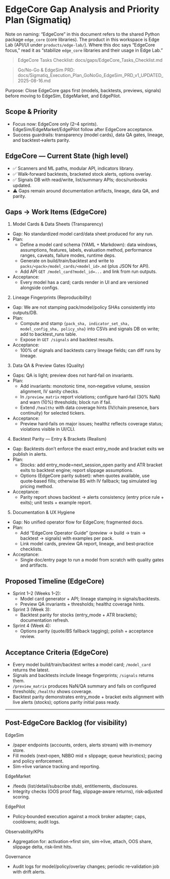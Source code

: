 # EdgeCore Gap Analysis and Priority Plan (Sigmatiq)
Note on naming: “EdgeCore” in this document refers to the shared Python package `edge_core` (core libraries). The product in this workspace is Edge Lab (API/UI under `products/edge-lab/`). Where this doc says “EdgeCore focus,” read it as “stabilize `edge_core` libraries and their usage in Edge Lab.”
> EdgeCore Tasks Checklist: docs/gaps/EdgeCore_Tasks_Checklist.md


> Go/No-Go & EdgeSim PRD: docs/Sigmatiq_Execution_Plan_GoNoGo_EdgeSim_PRD_v1_UPDATED_2025-08-16.md

Purpose: Close EdgeCore gaps first (models, backtests, previews, signals) before moving to EdgeSim, EdgeMarket, and EdgePilot.

## Scope & Priority
- Focus now: EdgeCore only (2–4 sprints). EdgeSim/EdgeMarket/EdgePilot follow after EdgeCore acceptance.
- Success guardrails: transparency (model cards), data QA gates, lineage, and backtest→alerts parity.

## EdgeCore — Current State (high level)
- ✅ Scanners and ML paths, modular API, indicators library.
- ✅ Walk‑forward backtests, bracketed stock alerts, options overlay.
- ✅ Signals DB with read/write, list/summary APIs; docs/runbooks updated.
- ⚠️ Gaps remain around documentation artifacts, lineage, data QA, and parity.

## Gaps → Work Items (EdgeCore)

1) Model Cards & Data Sheets (Transparency)
- Gap: No standardized model card/data sheet produced for any run.
- Plan:
  - Define a model card schema (YAML + Markdown): data windows, assumptions, features, labels, evaluation method, performance ranges, caveats, failure modes, runtime deps.
  - Generate on build/train/backtest and write to `packs/<pack>/model_cards/<model_id>.md` (plus JSON for API).
  - Add API `GET /model_card?model_id=...` and link from run outputs.
- Acceptance:
  - Every model has a card; cards render in UI and are versioned alongside configs.

2) Lineage Fingerprints (Reproducibility)
- Gap: We are not stamping pack/model/policy SHAs consistently into outputs/DB.
- Plan:
  - Compute and stamp `{pack_sha, indicator_set_sha, model_config_sha, policy_sha}` into CSVs and signals DB on write; add to backtest_runs table.
  - Expose in `GET /signals` and backtest results.
- Acceptance:
  - 100% of signals and backtests carry lineage fields; can diff runs by lineage.

3) Data QA & Preview Gates (Quality)
- Gaps: QA is light; preview does not hard‑fail on invariants.
- Plan:
  - Add invariants: monotonic time, non‑negative volume, session alignment, IV sanity checks.
  - In `/preview_matrix` report violations; configure hard‑fail (30% NaN) and warn (10%) thresholds; block run if fail.
  - Extend `/healthz` with data coverage hints (IV/chain presence, bars continuity) for selected tickers.
- Acceptance:
  - Preview hard‑fails on major issues; healthz reflects coverage status; violations visible in UI/CLI.

4) Backtest Parity — Entry & Brackets (Realism)
- Gap: Backtests don’t enforce the exact entry_mode and bracket exits we publish in alerts.
- Plan:
  - Stocks: add entry_mode=next_session_open parity and ATR bracket exits to backtest engine; report slippage assumptions.
  - Options (EdgeCore parity subset): when quotes available, use quote‑based fills; otherwise BS with IV fallback; tag simulated leg pricing method.
- Acceptance:
  - Parity report shows backtest → alerts consistency (entry price rule + exits); unit tests + example report.

5) Documentation & UX Hygiene
- Gap: No unified operator flow for EdgeCore; fragmented docs.
- Plan:
  - Add “EdgeCore Operator Guide” (preview → build → train → backtest → signals) with examples per pack.
  - Link model cards, preview QA report, lineage, and best‑practice checklists.
- Acceptance:
  - Single doc/entry page to run a model from scratch with quality gates and artifacts.

## Proposed Timeline (EdgeCore)
- Sprint 1–2 (Weeks 1–2):
  - Model card generator + API; lineage stamping in signals/backtests.
  - Preview QA invariants + thresholds; healthz coverage hints.
- Sprint 3 (Week 3):
  - Backtest parity for stocks (entry_mode + ATR brackets); documentation refresh.
- Sprint 4 (Week 4):
  - Options parity (quote/BS fallback tagging); polish + acceptance review.

## Acceptance Criteria (EdgeCore)
- Every model build/train/backtest writes a model card; `/model_card` returns the latest.
- Signals and backtests include lineage fingerprints; `/signals` returns them.
- `/preview_matrix` produces NaN/QA summary and fails on configured thresholds; `/healthz` shows coverage.
- Backtest parity demonstrates entry_mode + bracket exits alignment with live alerts (stocks); options parity initial pass ready.

---

## Post‑EdgeCore Backlog (for visibility)

EdgeSim
- /paper endpoints (accounts, orders, alerts stream) with in‑memory store.
- Fill models (next‑open, NBBO mid ± slippage; queue heuristics); pacing and policy enforcement.
- Sim→live variance tracking and reporting.

EdgeMarket
- /feeds (list/detail/subscribe stub), entitlements, disclosures.
- Integrity checks (OOS proof flag, slippage‑aware returns), risk‑adjusted scoring.

EdgePilot
- Policy‑bounded execution against a mock broker adapter; caps, cooldowns; audit logs.

Observability/KPIs
- Aggregation for: activation→first sim, sim→live, attach, OOS share, slippage delta, risk‑limit hits.

Governance
- Audit logs for model/policy/overlay changes; periodic re‑validation job with drift alerts.

